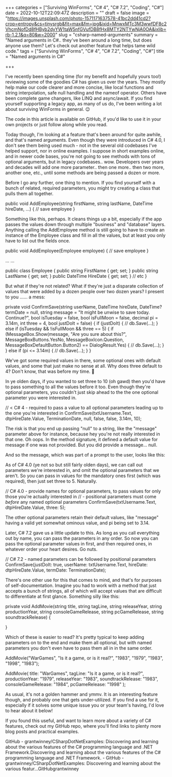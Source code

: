 +++
categories = ["Surviving WinForms", "C# 4", "C# 7.2", "Coding", "C#"]
date = 2022-10-12T22:09:47Z
description = ""
draft = false
image = "https://images.unsplash.com/photo-1571171637578-41bc2dd41cd2?crop=entropy&cs=tinysrgb&fit=max&fm=jpg&ixid=MnwxMTc3M3wwfDF8c2VhcmNofDd8fHByb2dyYW1taW5nfGVufDB8fHx8MTY2NTYwNjA0OA&ixlib=rb-1.2.1&q=80&w=2000"
slug = "csharp-named-arguments"
summary = "Named arguments in C#.. they've been around a long time, but does anyone use them? Let's check out another feature that helps tame wild code."
tags = ["Surviving WinForms", "C# 4", "C# 7.2", "Coding", "C#"]
title = "Named arguments in C#"

+++


I've recently been spending time (for my benefit and hopefully yours too!) reviewing some of the goodies C# has given us over the years. They mostly help make our code clearer and more concise, like local functions and string interpolation, safe null handling and the nameof operator. Others have been complete game changers, like LINQ and async/await. If you find yourself supporting a legacy app, as many of us do, I've been writing a lot about surviving WinForms in general. 😉



The code in this article is available on GitHub, if you'd like to use it in your own projects or just follow along while you read.



Today though, I'm looking at a feature that's been around for quite awhile, and that's named arguments. Even though they were introduced in C# 4.0, I don't see them being used much - not in the several old codebases I've helped support, nor in online examples. I suppose in short examples online, and in newer code bases, you're not going to see methods with tons of optional arguments, but in legacy codebases.. wow. Developers over years and decades will add one more parameter.. then one more.. then two more, another one, etc., until some methods are being passed a dozen or more.

Before I go any further, one thing to mention. If you find yourself with a bunch of related, required parameters, you might try creating a class that pulls them all together.

public void AddEmployee(string firstName, string lastName, DateTime hireDate, ...)
{
    // save employee
}

Something like this, perhaps. It cleans things up a bit, especially if the app passes the values down through multiple "business" and "database" layers. Anything calling the AddEmployee method is still going to have to create an instance of the Employee class and fill in all the values, but at least you only have to list out the fields once.

public void AddEmployee(Employee employee)
{
    // save employee
}

...
...

public class Employee
{
    public string FirstName { get; set; }
    public string LastName { get; set; }
    public DateTime HireDate { get; set; }
    // etc
}

But what if they're not related? What if they're just a disparate collection of values that were added by a dozen people over two dozen years? I present to you ...... a mess:

private void ConfirmSave(string userName, DateTime hireDate, DateTime? termDate = null,
    string message = "It might be unwise to save today. Continue?", bool isTuesday = false,
    bool isFullMoon = false, decimal pi = 3.14m, int three = 4, bool justDoIt = false)
{
    if (justDoIt)
    {
        // db.Save(...);
    }
    else if (isTuesday && !isFullMoon && three == 5)
    {
        if (MessageBox.Show(message, "Are you sure about this?",
            MessageBoxButtons.YesNo, MessageBoxIcon.Question, MessageBoxDefaultButton.Button2) == DialogResult.Yes)
        {
            // db.Save(...);
        }
    }
    else if (pi <= 3.14m)
    {
        // db.Save(...);
    }
}

We've got some required values in there, some optional ones with default values, and some that just make no sense at all. Why does three default to 4? Don't know, that was before my time. 🤔

In ye olden days, if you wanted to set three to 10 (oh gawd) then you'd have to pass something to all the values before it too. Even though they're optional parameters, you couldn't just skip ahead to the the one optional parameter you were interested in.

// < C# 4 - required to pass a value to all optional parameters leading up to the one you're interested in
ConfirmSave(txtUsername.Text, dtpHireDate.Value, TerminationDate, null, false, false, 3.14m, 10);

The risk is that you end up passing "null" to a string, like the "message" parameter above for instance, because hey you're not really interested in that one. Oh oops. In the method signature, it defined a default value for message if one was not provided. But you did provide a message... null.

And so the message, which was part of a prompt to the user, looks like this:

As of C# 4.0 (ye not so but still fairly olden days), we can call out parameters we're interested in, and omit the optional parameters that we aren't. So you can pass in values for the mandatory ones first (which was required), then just set three to 5. Naturally.

// C# 4.0 - provide names for optional parameters, to pass values for only those you're actually interested in
//        - positional parameters must come *before* any named optional parameters
ConfirmSave(txtUsername.Text, dtpHireDate.Value, three: 5);

The other optional parameters retain their default values, like "message" having a valid yet somewhat ominous value, and pi being set to 3.14.

Later, C# 7.2 gave us a little update to this. As long as you call everything out by name, you can pass the parameters in any order. So now you can pass the optional parameter values in first, and then required ones, in whatever order your heart desires. Go nuts.

// C# 7.2 - named parameters can be followed by positional parameters
ConfirmSave(justDoIt: true, userName: txtUsername.Text, hireDate: dtpHireDate.Value, termDate: TerminationDate);

There's one other use for this that comes to mind, and that's for purposes of self-documentation. Imagine you had to work with a method that just accepts a bunch of strings, all of which will accept values that are difficult to differentiate at first glance. Something silly like this:

private void AddMovie(string title, string tagLine, string releaseYear, string productionYear,
    string consoleGameRelease, string pcGameRelease, string soundtrackRelease)
{

}

Which of these is easier to read? It's pretty typical to keep adding parameters on to the end and make them all optional, but with named parameters you don't even have to pass them all in in the same order.

AddMovie("WarGames", "Is it a game, or is it real?", "1983", "1979", "1983", "1998", "1983");

AddMovie(
    title: "WarGames",
    tagLine: "Is it a game, or is it real?",
    productionYear: "1979",
    releaseYear: "1983",
    soundtrackRelease: "1983",
    consoleGameRelease: "1984",
    pcGameRelease: "1998"
);

As usual, it's not a golden hammer and ymmv. It is an interesting feature though, and probably one that gets under-utilized. If you find a use for it, especially if it solves some unique issue you or your team's having, I'd love to hear about it below!

If you found this useful, and want to learn more about a variety of C# features, check out my GitHub repo, where you'll find links to plenty more blog posts and practical examples.

GitHub - grantwinney/CSharpDotNetExamples: Discovering and learning about the various features of the C# programming language and .NET Framework.Discovering and learning about the various features of the C# programming language and .NET Framework. - GitHub - grantwinney/CSharpDotNetExamples: Discovering and learning about the various featur…GitHubgrantwinney